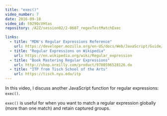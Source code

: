 ```yaml
---
title: "exec()"
video_number: 7
date: 2016-09-18
video_id: t029QcVHtas
repository: /A2Z/session02/2-0607_regexTestMatchExec

links:
  - title: "MDN's Regular Expressions Reference"
    url: https://developer.mozilla.org/en-US/docs/Web/JavaScript/Guide/Regular_Expressions
  - title: "Regular Expressions on Wikipedia"
    url: https://en.wikipedia.org/wiki/Regular_expression
  - title: "Book Mastering Regular Expressions"
    url: http://shop.oreilly.com/product/9780596528126.do
  - title: "ITP from Tisch School of the Arts"
    url: https://tisch.nyu.edu/itp
---
```


In this video, I discuss another JavaScript function for regular expressions: `exec()`.

`exec()` is useful for when you want to match a regular expression globally (more than one match) and retain captured groups.

